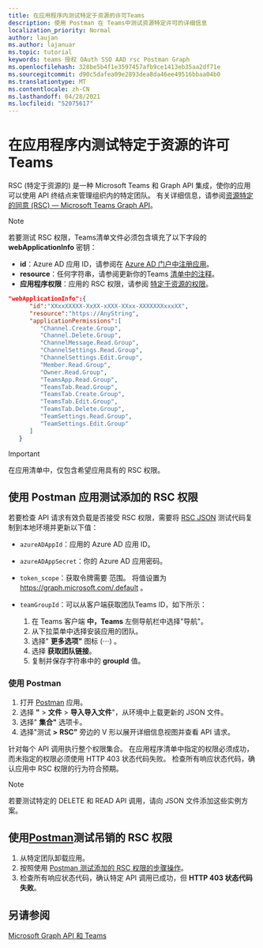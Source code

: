 ```yaml
---
title: 在应用程序内测试特定于资源的许可Teams
description: 使用 Postman 在 Teams中测试资源特定许可的详细信息
localization_priority: Normal
author: laujan
ms.author: lajanuar
ms.topic: tutorial
keywords: teams 授权 OAuth SSO AAD rsc Postman Graph
ms.openlocfilehash: 328be5b4f1e3597457afb9ce1413eb35aa2df71e
ms.sourcegitcommit: d90c5dafea09e2893dea8da46ee49516bbaa04b0
ms.translationtype: MT
ms.contentlocale: zh-CN
ms.lasthandoff: 04/28/2021
ms.locfileid: "52075617"
---
```

# <a name="test-resource-specific-consent-permissions-in-teams"></a>在应用程序内测试特定于资源的许可Teams

RSC (特定于资源的) 是一种 Microsoft Teams 和 Graph API 集成，使你的应用可以使用 API 终结点来管理组织内的特定团队。 有关详细信息，请参阅[资源特定的同意 (RSC) — Microsoft Teams Graph API](resource-specific-consent.md)。

> [!NOTE]
> 若要测试 RSC 权限，Teams清单文件必须包含填充了以下字段的 **webApplicationInfo** 密钥：
>
> - **id**：Azure AD 应用 ID，请参阅在 [Azure AD 门户中注册应用](resource-specific-consent.md#register-your-app-with-microsoft-identity-platform-via-the-azure-ad-portal)。
> - **resource**：任何字符串，请参阅更新你的Teams [清单中的注释](resource-specific-consent.md#update-your-teams-app-manifest)。
> - **应用程序权限**：应用的 RSC 权限，请参阅 [特定于资源的权限](resource-specific-consent.md#resource-specific-permissions)。

```json
"webApplicationInfo":{
      "id":"XXxxXXXXX-XxXX-xXXX-XXxx-XXXXXXXxxxXX",
      "resource":"https://AnyString",
      "applicationPermissions":[
         "Channel.Create.Group",
         "Channel.Delete.Group",
         "ChannelMessage.Read.Group",
         "ChannelSettings.Read.Group",
         "ChannelSettings.Edit.Group",
         "Member.Read.Group",
         "Owner.Read.Group",
         "TeamsApp.Read.Group",
         "TeamsTab.Read.Group",
         "TeamsTab.Create.Group",
         "TeamsTab.Edit.Group",
         "TeamsTab.Delete.Group",
         "TeamSettings.Read.Group",
         "TeamSettings.Edit.Group"
      ]
   }
```

> [!IMPORTANT]
> 在应用清单中，仅包含希望应用具有的 RSC 权限。

## <a name="test-added-rsc-permissions-using-the-postman-app"></a>使用 Postman 应用测试添加的 RSC 权限

若要检查 API 请求有效负载是否接受 RSC 权限，需要将 [RSC JSON](test-rsc-json-file.md) 测试代码复制到本地环境并更新以下值：

* `azureADAppId`：应用的 Azure AD 应用 ID。
* `azureADAppSecret`：你的 Azure AD 应用密码。
* `token_scope`：获取令牌需要 范围。 将值设置为 https://graph.microsoft.com/.default 。
* `teamGroupId`：可以从客户端获取团队Teams ID，如下所示：

    1. 在 Teams 客户端 **中，Teams** 左侧导航栏中选择"导航"。
    2. 从下拉菜单中选择安装应用的团队。
    3. 选择" **更多选项"** 图标 (&#8943;) 。
    4. 选择 **获取团队链接**。 
    5. 复制并保存字符串中的 **groupId** 值。

### <a name="use-postman"></a>使用 Postman

1. 打开 [Postman](https://www.postman.com) 应用。
2. 选择 **"**  >  **文件**  >  **导入导入文件**"，从环境中上载更新的 JSON 文件。  
3. 选择" **集合"** 选项卡。 
4. 选择"测试 **>** **RSC"** 旁边的 V 形以展开详细信息视图并查看 API 请求。

针对每个 API 调用执行整个权限集合。 在应用程序清单中指定的权限必须成功，而未指定的权限必须使用 HTTP 403 状态代码失败。 检查所有响应状态代码，确认应用中 RSC 权限的行为符合预期。

> [!NOTE]
> 若要测试特定的 DELETE 和 READ API 调用，请向 JSON 文件添加这些实例方案。

## <a name="test-revoked-rsc-permissions-using-postman"></a>使用[Postman](https://www.postman.com/)测试吊销的 RSC 权限

1. 从特定团队卸载应用。
2. 按照使用 [Postman 测试添加的 RSC 权限的步骤操作](#test-added-rsc-permissions-using-the-postman-app)。
3. 检查所有响应状态代码，确认特定 API 调用已成功，但 **HTTP 403 状态代码失败**。

## <a name="see-also"></a>另请参阅

[Microsoft Graph API 和 Teams](/graph/api/resources/teams-api-overview?view=graph-rest-1.0&preserve-view=true)

